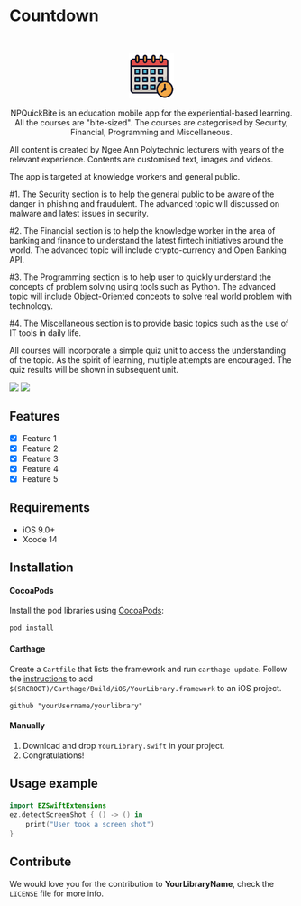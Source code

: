 # Countdown
<br />
<p align="center">
    <img src="countdown/logo_clear.png" alt="Logo" width="80" height="80">
  <p align="center">
      NPQuickBite is an education mobile app for the experiential-based learning. All the courses are "bite-sized". The courses are categorised by Security, Financial, Programming and Miscellaneous.

  All content is created by Ngee Ann Polytechnic lecturers with years of the relevant experience. Contents are customised text, images and videos.

  The app is targeted at knowledge workers and general public.

  #1. The Security section is to help the general public to be aware of the danger in phishing and fraudulent. The advanced topic will discussed on malware and latest issues in security.

  #2. The Financial section is to help the knowledge worker in the area of banking and finance to understand the latest fintech initiatives around the world. The advanced topic will include crypto-currency and Open Banking API.

  #3. The Programming section is to help user to quickly understand the concepts of problem solving using tools such as Python. The advanced topic will include Object-Oriented concepts to solve real world problem with technology.

  #4. The Miscellaneous section is to provide basic topics such as the use of IT tools in daily life.

  All courses will incorporate a simple quiz unit to access the understanding of the topic. As the spirit of learning, multiple attempts are encouraged. The quiz results will be shown in subsequent unit.
  </p>
</p>

<p align="row">
<img src= "https://media.giphy.com/media/HYOlBKJBqgAfe/giphy.gif" width="400" >
<img src= "https://media.giphy.com/media/HYOlBKJBqgAfe/giphy.gif" width="400" >
</p>

## Features

- [x] Feature 1
- [x] Feature 2
- [x] Feature 3
- [x] Feature 4
- [x] Feature 5

## Requirements

- iOS 9.0+
- Xcode 14

## Installation

#### CocoaPods
Install the pod libraries using [CocoaPods](http://cocoapods.org/):

```ruby
pod install
```

#### Carthage
Create a `Cartfile` that lists the framework and run `carthage update`. Follow the [instructions](https://github.com/Carthage/Carthage#if-youre-building-for-ios) to add `$(SRCROOT)/Carthage/Build/iOS/YourLibrary.framework` to an iOS project.

```
github "yourUsername/yourlibrary"
```
#### Manually
1. Download and drop ```YourLibrary.swift``` in your project.  
2. Congratulations!  

## Usage example

```swift
import EZSwiftExtensions
ez.detectScreenShot { () -> () in
    print("User took a screen shot")
}
```

## Contribute

We would love you for the contribution to **YourLibraryName**, check the ``LICENSE`` file for more info.

